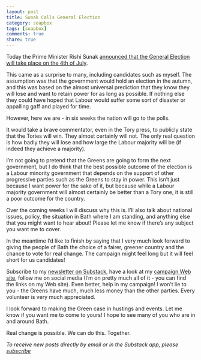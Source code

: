 ```yaml
---
layout: post
title: Sunak Calls General Election
category: soapbox
tags: [soapbox]
comments: true
share: true
---
```


Today the Prime Minister Rishi Sunak <a href="https://www.bbc.co.uk/news/av/uk-politics-69051032">
announced that the General Election will take place on the 4th of July</a>.

This came as a surprise to many, including candidates such as myself. The assumption was that the government would hold an election in the autumn, and this was based on the almost universal prediction that they know they will lose and want to retain power for as long as possible. If nothing else they could have hoped that Labour would suffer some sort of disaster or appalling gaff and played for time.


However, here we are - in six weeks the nation will go to the polls.

It would take a brave commentator, even in the Tory press, to publicly state that the Tories will win. They almost certainly will not. The only real question is how badly they will lose and how large the Labour majority will be (if indeed they achieve a majority).

I’m not going to pretend that the Greens are going to form the next government, but I do think that the best possible outcome of the election is a Labour minority government that depends on the support of other progressive parties such as the Greens to stay in power. This isn’t just because I want power for the sake of it, but because while a Labour majority government will almost certainly be better than a Tory one, it is still a poor outcome for the country.

Over the coming weeks I will discuss why this is. I’ll also talk about national issues, policy, the situation in Bath where I am standing, and anything else that you might want to hear about! Please let me know if there’s any subject you want me to cover.

In the meantime I’d like to finish by saying that I very much look forward to giving the people of Bath the choice of a fairer, greener country and the chance to vote for real change. The campaign might feel long but it will feel short for us candidates!

Subscribe to my <a href="https://domtristram.substack.com/">newsletter on Substack</a>, have a look at my <a href="http://dom4bath.org">campaign Web site</a>, follow me on social media (I’m on pretty much all of it - you can find the links on my Web site). Even better, help in my campaign! I won’t lie to you - the Greens have much, much less money than the other parties. Every volunteer is very much appreciated.

I look forward to making the Green case in hustings and events. Let me know if you want me to come to yours! I hope to see many of you who are in and around Bath.

Real change is possible. We can do this. Together.

<em>To receive new posts directly by email or in the Substack app, please <a href="https://domtristram.substack.com/">subscribe</a></em>